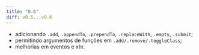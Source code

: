 ```yaml
---
title: "0.6"
diff: v0.5...v0.6
---
```


* adicionando `.add`, `.appendTo`, `.prependTo`, `.replaceWith`, `.empty`, `.submit`;
* permitindo argumentos de funções em `.add/.remove/.toggleClass`;
* melhorias em eventos e xhr.
